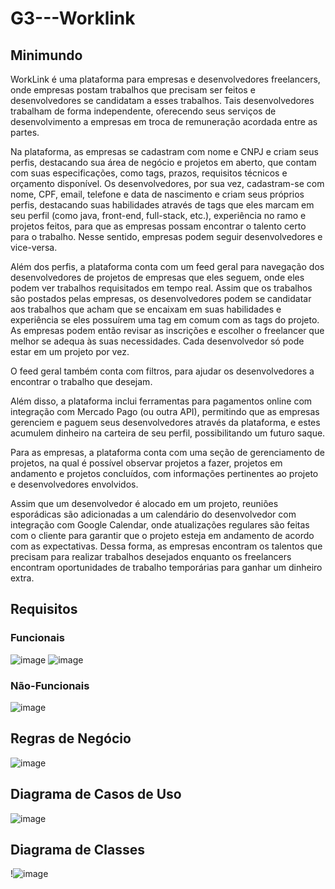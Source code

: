 # G3---Worklink

## Minimundo
WorkLink é uma plataforma para empresas e desenvolvedores freelancers, onde empresas postam trabalhos que precisam ser feitos e desenvolvedores se candidatam a esses trabalhos. Tais desenvolvedores trabalham de forma independente, oferecendo seus serviços de desenvolvimento a empresas em troca de remuneração acordada entre as partes. 

Na plataforma, as empresas se cadastram com nome e CNPJ e criam seus perfis, destacando sua área de negócio e projetos em aberto, que contam com suas especificações, como tags, prazos, requisitos técnicos e orçamento disponível. Os desenvolvedores, por sua vez, cadastram-se com nome, CPF, email, telefone e data de nascimento e criam seus próprios perfis, destacando suas habilidades através de tags que eles marcam em seu perfil (como java, front-end, full-stack, etc.), experiência no ramo e projetos feitos, para que as empresas possam encontrar o talento certo para o trabalho. Nesse sentido, empresas podem seguir desenvolvedores e vice-versa.

 Além dos perfis, a plataforma conta com um feed geral para navegação dos desenvolvedores de projetos de empresas que eles seguem, onde eles podem ver trabalhos requisitados em tempo real. Assim que os trabalhos são postados pelas empresas, os desenvolvedores podem se candidatar aos trabalhos que acham que se encaixam em suas habilidades e experiência se eles possuírem uma tag em comum com as tags do projeto. As empresas podem então revisar as inscrições e escolher o freelancer que melhor se adequa às suas necessidades. Cada desenvolvedor só pode estar em um projeto por vez.

O feed geral também conta com filtros, para ajudar os desenvolvedores a encontrar o trabalho que desejam.

 Além disso, a plataforma inclui ferramentas para pagamentos online com integração com Mercado Pago (ou outra API), permitindo que as empresas gerenciem e paguem seus desenvolvedores através da plataforma, e estes acumulem dinheiro na carteira de seu perfil, possibilitando um futuro saque.

 Para as empresas, a plataforma conta com uma seção de gerenciamento de projetos, na qual é possível observar projetos a fazer, projetos em andamento e projetos concluídos, com informações pertinentes ao projeto e desenvolvedores envolvidos.

 Assim que um desenvolvedor é alocado em um projeto, reuniões esporádicas são adicionadas a um calendário do desenvolvedor com integração com Google Calendar, onde atualizações regulares são feitas com o cliente para garantir que o projeto esteja em andamento de acordo com as expectativas. Dessa forma, as empresas encontram os talentos que precisam para realizar trabalhos desejados enquanto os freelancers encontram oportunidades de trabalho temporárias para ganhar um dinheiro extra.
 
 ## Requisitos
 
 ### Funcionais
 
 ![image](https://user-images.githubusercontent.com/83520652/235211240-0dece606-dbff-47ad-8402-71bd90fb4473.png)
![image](https://user-images.githubusercontent.com/83520652/235211396-076ce9f2-36a7-45cb-bd0b-e986cf1d42da.png)

 ### Não-Funcionais
 
 ![image](https://user-images.githubusercontent.com/83520652/235212825-1d2f036d-1bfa-4c2c-a51f-ad937ef44b98.png)

## Regras de Negócio

![image](https://user-images.githubusercontent.com/83520652/235212953-74d4d1f1-d51f-4e65-a95f-f6d67f352a01.png)

## Diagrama de Casos de Uso

![image](https://user-images.githubusercontent.com/83520652/235213127-c25f171c-92e1-43a4-8be6-5255ed21e162.png)

## Diagrama de Classes

!![image](https://user-images.githubusercontent.com/83520652/235218546-b283c9c6-b615-4a0c-bc5c-2a1cd62583c7.png)
